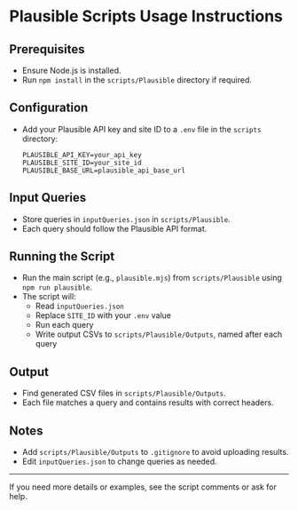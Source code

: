 # Plausible Scripts Usage Instructions

## Prerequisites
- Ensure Node.js is installed.
- Run `npm install` in the `scripts/Plausible` directory if required.

## Configuration
- Add your Plausible API key and site ID to a `.env` file in the `scripts` directory:
  ```
  PLAUSIBLE_API_KEY=your_api_key
  PLAUSIBLE_SITE_ID=your_site_id
  PLAUSIBLE_BASE_URL=plausible_api_base_url
  ```

## Input Queries
- Store queries in `inputQueries.json` in `scripts/Plausible`.
- Each query should follow the Plausible API format.

## Running the Script
- Run the main script (e.g., `plausible.mjs`) from `scripts/Plausible` using `npm run plausible`.
- The script will:
  - Read `inputQueries.json`
  - Replace `SITE_ID` with your `.env` value
  - Run each query
  - Write output CSVs to `scripts/Plausible/Outputs`, named after each query

## Output
- Find generated CSV files in `scripts/Plausible/Outputs`.
- Each file matches a query and contains results with correct headers.

## Notes
- Add `scripts/Plausible/Outputs` to `.gitignore` to avoid uploading results.
- Edit `inputQueries.json` to change queries as needed.

---
If you need more details or examples, see the script comments or ask for help.
